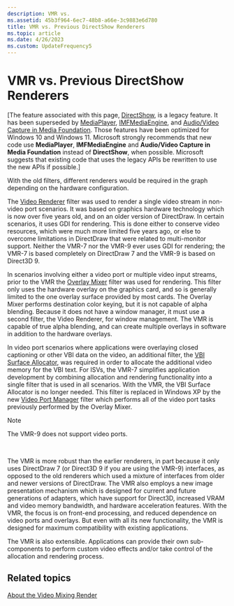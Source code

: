 ```yaml
---
description: VMR vs.
ms.assetid: 45b3f964-6ec7-48b8-a66e-3c9883e6d780
title: VMR vs. Previous DirectShow Renderers
ms.topic: article
ms.date: 4/26/2023
ms.custom: UpdateFrequency5
---
```


# VMR vs. Previous DirectShow Renderers

\[The feature associated with this page, [DirectShow](/windows/win32/directshow/directshow), is a legacy feature. It has been superseded by [MediaPlayer](/uwp/api/Windows.Media.Playback.MediaPlayer), [IMFMediaEngine](/windows/win32/api/mfmediaengine/nn-mfmediaengine-imfmediaengine), and [Audio/Video Capture in Media Foundation](/windows/win32/medfound/audio-video-capture-in-media-foundation). Those features have been optimized for Windows 10 and Windows 11. Microsoft strongly recommends that new code use **MediaPlayer**, **IMFMediaEngine** and **Audio/Video Capture in Media Foundation** instead of **DirectShow**, when possible. Microsoft suggests that existing code that uses the legacy APIs be rewritten to use the new APIs if possible.\]

With the old filters, different renderers would be required in the graph depending on the hardware configuration.

The [Video Renderer](video-renderer-filter.md) filter was used to render a single video stream in non-video port scenarios. It was based on graphics hardware technology which is now over five years old, and on an older version of DirectDraw. In certain scenarios, it uses GDI for rendering. This is done either to conserve video resources, which were much more limited five years ago, or else to overcome limitations in DirectDraw that were related to multi-monitor support. Neither the VMR-7 nor the VMR-9 ever uses GDI for rendering; the VMR-7 is based completely on DirectDraw 7 and the VMR-9 is based on Direct3D 9.

In scenarios involving either a video port or multiple video input streams, prior to the VMR the [Overlay Mixer](overlay-mixer-filter.md) filter was used for rendering. This filter only uses the hardware overlay on the graphics card, and so is generally limited to the one overlay surface provided by most cards. The Overlay Mixer performs destination color keying, but it is not capable of alpha blending. Because it does not have a window manager, it must use a second filter, the Video Renderer, for window management. The VMR is capable of true alpha blending, and can create multiple overlays in software in addition to the hardware overlays.

In video port scenarios where applications were overlaying closed captioning or other VBI data on the video, an additional filter, the [VBI Surface Allocator](vbi-surface-allocator.md), was required in order to allocate the additional video memory for the VBI text. For ISVs, the VMR-7 simplifies application development by combining allocation and rendering functionality into a single filter that is used in all scenarios. With the VMR, the VBI Surface Allocator is no longer needed. This filter is replaced in Windows XP by the new [Video Port Manager](video-port-manager.md) filter which performs all of the video port tasks previously performed by the Overlay Mixer.

> [!Note]  
> The VMR-9 does not support video ports.

 

The VMR is more robust than the earlier renderers, in part because it only uses DirectDraw 7 (or Direct3D 9 if you are using the VMR-9) interfaces, as opposed to the old renderers which used a mixture of interfaces from older and newer versions of DirectDraw. The VMR also employs a new image presentation mechanism which is designed for current and future generations of adapters, which have support for Direct3D, increased VRAM and video memory bandwidth, and hardware acceleration features. With the VMR, the focus is on front-end processing, and reduced dependence on video ports and overlays. But even with all its new functionality, the VMR is designed for maximum compatibility with existing applications.

The VMR is also extensible. Applications can provide their own sub-components to perform custom video effects and/or take control of the allocation and rendering process.

## Related topics

<dl> <dt>

[About the Video Mixing Render](about-the-video-mixing-render.md)
</dt> </dl>

 

 



